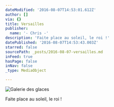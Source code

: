 ```yaml
---
dateModified: '2016-08-07T14:53:01.612Z'
author: []
via: {}
title: Versailles
publisher:
  name: '- Chris -'
description: 'Faite place au soleil, le roi !'
datePublished: '2016-08-07T14:53:43.003Z'
starred: false
sourcePath: _posts/2016-08-07-versailles.md
inFeed: true
hasPage: false
inNav: false
_type: MediaObject

---
```

![Galerie des glaces](https://the-grid-user-content.s3-us-west-2.amazonaws.com/c3cc2f03-5dd2-4a1d-866d-c902ab05028f.jpg)

Faite place au soleil, le roi !
